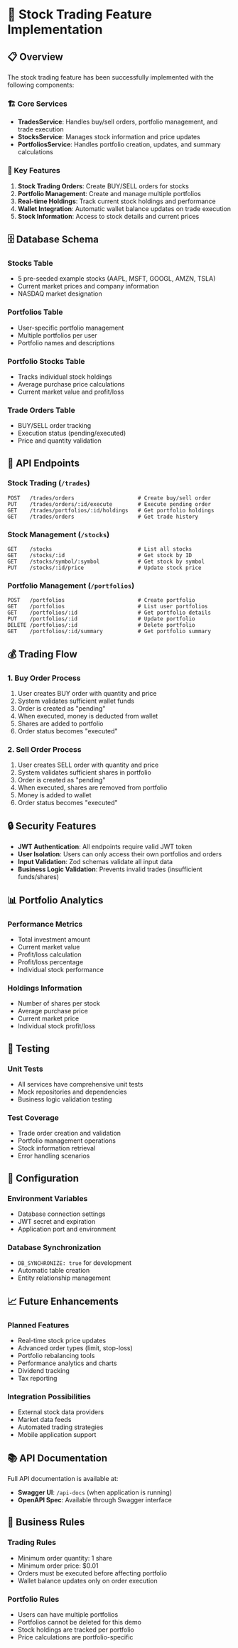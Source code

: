 # 🚀 Stock Trading Feature Implementation

## 📋 Overview

The stock trading feature has been successfully implemented with the following components:

### **🏗️ Core Services**

- **TradesService**: Handles buy/sell orders, portfolio management, and trade execution
- **StocksService**: Manages stock information and price updates
- **PortfoliosService**: Handles portfolio creation, updates, and summary calculations

### **🎯 Key Features**

1. **Stock Trading Orders**: Create BUY/SELL orders for stocks
2. **Portfolio Management**: Create and manage multiple portfolios
3. **Real-time Holdings**: Track current stock holdings and performance
4. **Wallet Integration**: Automatic wallet balance updates on trade execution
5. **Stock Information**: Access to stock details and current prices

## 🗄️ Database Schema

### **Stocks Table**

- 5 pre-seeded example stocks (AAPL, MSFT, GOOGL, AMZN, TSLA)
- Current market prices and company information
- NASDAQ market designation

### **Portfolios Table**

- User-specific portfolio management
- Multiple portfolios per user
- Portfolio names and descriptions

### **Portfolio Stocks Table**

- Tracks individual stock holdings
- Average purchase price calculations
- Current market value and profit/loss

### **Trade Orders Table**

- BUY/SELL order tracking
- Execution status (pending/executed)
- Price and quantity validation

## 🔌 API Endpoints

### **Stock Trading (`/trades`)**

```
POST   /trades/orders                    # Create buy/sell order
PUT    /trades/orders/:id/execute        # Execute pending order
GET    /trades/portfolios/:id/holdings   # Get portfolio holdings
GET    /trades/orders                    # Get trade history
```

### **Stock Management (`/stocks`)**

```
GET    /stocks                           # List all stocks
GET    /stocks/:id                       # Get stock by ID
GET    /stocks/symbol/:symbol            # Get stock by symbol
PUT    /stocks/:id/price                 # Update stock price
```

### **Portfolio Management (`/portfolios`)**

```
POST   /portfolios                       # Create portfolio
GET    /portfolios                       # List user portfolios
GET    /portfolios/:id                   # Get portfolio details
PUT    /portfolios/:id                   # Update portfolio
DELETE /portfolios/:id                   # Delete portfolio
GET    /portfolios/:id/summary           # Get portfolio summary
```

## 💰 Trading Flow

### **1. Buy Order Process**

1. User creates BUY order with quantity and price
2. System validates sufficient wallet funds
3. Order is created as "pending"
4. When executed, money is deducted from wallet
5. Shares are added to portfolio
6. Order status becomes "executed"

### **2. Sell Order Process**

1. User creates SELL order with quantity and price
2. System validates sufficient shares in portfolio
3. Order is created as "pending"
4. When executed, shares are removed from portfolio
5. Money is added to wallet
6. Order status becomes "executed"

## 🔒 Security Features

- **JWT Authentication**: All endpoints require valid JWT token
- **User Isolation**: Users can only access their own portfolios and orders
- **Input Validation**: Zod schemas validate all input data
- **Business Logic Validation**: Prevents invalid trades (insufficient funds/shares)

## 📊 Portfolio Analytics

### **Performance Metrics**

- Total investment amount
- Current market value
- Profit/loss calculation
- Profit/loss percentage
- Individual stock performance

### **Holdings Information**

- Number of shares per stock
- Average purchase price
- Current market price
- Individual stock profit/loss

## 🧪 Testing

### **Unit Tests**

- All services have comprehensive unit tests
- Mock repositories and dependencies
- Business logic validation testing

### **Test Coverage**

- Trade order creation and validation
- Portfolio management operations
- Stock information retrieval
- Error handling scenarios

## 🔧 Configuration

### **Environment Variables**

- Database connection settings
- JWT secret and expiration
- Application port and environment

### **Database Synchronization**

- `DB_SYNCHRONIZE: true` for development
- Automatic table creation
- Entity relationship management

## 📈 Future Enhancements

### **Planned Features**

- Real-time stock price updates
- Advanced order types (limit, stop-loss)
- Portfolio rebalancing tools
- Performance analytics and charts
- Dividend tracking
- Tax reporting

### **Integration Possibilities**

- External stock data providers
- Market data feeds
- Automated trading strategies
- Mobile application support

## 📚 API Documentation

Full API documentation is available at:

- **Swagger UI**: `/api-docs` (when application is running)
- **OpenAPI Spec**: Available through Swagger interface

## 🎯 Business Rules

### **Trading Rules**

- Minimum order quantity: 1 share
- Minimum order price: $0.01
- Orders must be executed before affecting portfolio
- Wallet balance updates only on order execution

### **Portfolio Rules**

- Users can have multiple portfolios
- Portfolios cannot be deleted for this demo
- Stock holdings are tracked per portfolio
- Price calculations are portfolio-specific
